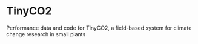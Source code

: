 # TinyCO2
Performance data and code for TinyCO2, a field-based system for climate change research in small plants
